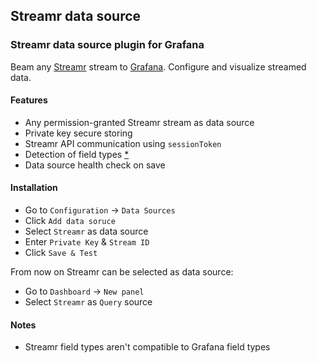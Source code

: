 ## Streamr data source
### Streamr data source plugin for Grafana

Beam any [Streamr](https://streamr.network) stream to [Grafana](https://grafana.com). Configure and visualize streamed data.

#### Features
* Any permission-granted Streamr stream as data source
* Private key secure storing
* Streamr API communication using `sessionToken`
* Detection of field types [*](#notes)
* Data source health check on save

#### Installation
* Go to `Configuration` → `Data Sources`
* Click `Add data soruce`
* Select `Streamr` as data source
* Enter `Private Key` & `Stream ID`
* Click `Save & Test`

From now on Streamr can be selected as data source:
* Go to `Dashboard` → `New panel`
* Select `Streamr` as `Query` source

#### Notes
* Streamr field types aren't compatible to Grafana field types

